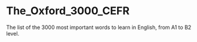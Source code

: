 # The_Oxford_3000_CEFR
The list of the 3000 most important words to learn in English, from A1 to B2 level.
